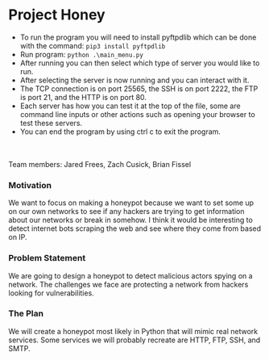 # Project Honey

* To run the program you will need to install pyftpdlib which can be done with the command: `pip3 install pyftpdlib`<br/>
* Run program: `python .\main_menu.py`<br/>
* After running you can then select which type of server you would like to run.<br/>
* After selecting the server is now running and you can interact with it.<br/>
* The TCP connection is on port 25565, the SSH is on port 2222, the FTP is port 21, and the HTTP is on port 80.<br/>
* Each server has how you can test it at the top of the file, some are command line inputs or other actions such as opening your browser to test these servers.<br/>
* You can end the program by using ctrl c to exit the program.

<br/><br/>
Team members:
Jared Frees,
Zach Cusick,
Brian Fissel

### Motivation
We want to focus on making a honeypot because we want to set some up on our own networks to see if any hackers are trying to get information about our networks or break in somehow. I think it would be interesting to detect internet bots scraping the web and see where they come from based on IP.

### Problem Statement
We are going to design a honeypot to detect malicious actors spying on a network. The challenges we face are protecting a network from hackers looking for vulnerabilities. 

### The Plan
We will create a honeypot most likely in Python that will mimic real network services. Some services we will probably recreate are HTTP, FTP, SSH, and SMTP.

